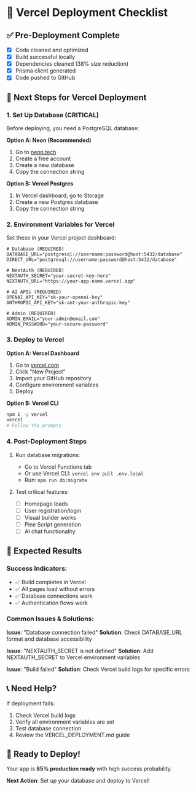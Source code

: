 # 🚀 Vercel Deployment Checklist

## ✅ Pre-Deployment Complete
- [x] Code cleaned and optimized
- [x] Build successful locally
- [x] Dependencies cleaned (38% size reduction)
- [x] Prisma client generated
- [x] Code pushed to GitHub

## 🔧 Next Steps for Vercel Deployment

### 1. Set Up Database (CRITICAL)
Before deploying, you need a PostgreSQL database:

**Option A: Neon (Recommended)**
1. Go to [neon.tech](https://neon.tech)
2. Create a free account
3. Create a new database
4. Copy the connection string

**Option B: Vercel Postgres**
1. In Vercel dashboard, go to Storage
2. Create a new Postgres database
3. Copy the connection string

### 2. Environment Variables for Vercel
Set these in your Vercel project dashboard:

```env
# Database (REQUIRED)
DATABASE_URL="postgresql://username:password@host:5432/database"
DIRECT_URL="postgresql://username:password@host:5432/database"

# NextAuth (REQUIRED)
NEXTAUTH_SECRET="your-secret-key-here"
NEXTAUTH_URL="https://your-app-name.vercel.app"

# AI APIs (REQUIRED)
OPENAI_API_KEY="sk-your-openai-key"
ANTHROPIC_API_KEY="sk-ant-your-anthropic-key"

# Admin (REQUIRED)
ADMIN_EMAIL="your-admin@email.com"
ADMIN_PASSWORD="your-secure-password"
```

### 3. Deploy to Vercel

**Option A: Vercel Dashboard**
1. Go to [vercel.com](https://vercel.com)
2. Click "New Project"
3. Import your GitHub repository
4. Configure environment variables
5. Deploy

**Option B: Vercel CLI**
```bash
npm i -g vercel
vercel
# Follow the prompts
```

### 4. Post-Deployment Steps
1. Run database migrations:
   - Go to Vercel Functions tab
   - Or use Vercel CLI: `vercel env pull .env.local`
   - Run: `npm run db:migrate`

2. Test critical features:
   - [ ] Homepage loads
   - [ ] User registration/login
   - [ ] Visual builder works
   - [ ] Pine Script generation
   - [ ] AI chat functionality

## 🎯 Expected Results

### Success Indicators:
- ✅ Build completes in Vercel
- ✅ All pages load without errors
- ✅ Database connections work
- ✅ Authentication flows work

### Common Issues & Solutions:

**Issue**: "Database connection failed"
**Solution**: Check DATABASE_URL format and database accessibility

**Issue**: "NEXTAUTH_SECRET is not defined"
**Solution**: Add NEXTAUTH_SECRET to Vercel environment variables

**Issue**: "Build failed"
**Solution**: Check Vercel build logs for specific errors

## 📞 Need Help?

If deployment fails:
1. Check Vercel build logs
2. Verify all environment variables are set
3. Test database connection
4. Review the VERCEL_DEPLOYMENT.md guide

## 🎉 Ready to Deploy!

Your app is **85% production ready** with high success probability.

**Next Action**: Set up your database and deploy to Vercel!